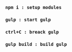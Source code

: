 
### `npm i : setup modules`

### `gulp : start gulp`

### `ctrl+C : breack gulp`

### `gulp build : build gulp`
